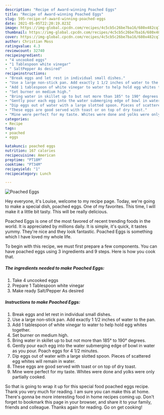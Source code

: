 ```yaml
---
description: "Recipe of Award-winning Poached Eggs"
title: "Recipe of Award-winning Poached Eggs"
slug: 595-recipe-of-award-winning-poached-eggs
date: 2021-05-05T22:20:19.823Z
image: https://img-global.cpcdn.com/recipes/4c5cb5c26be7ba16/680x482cq70/poached-eggs-recipe-main-photo.jpg
thumbnail: https://img-global.cpcdn.com/recipes/4c5cb5c26be7ba16/680x482cq70/poached-eggs-recipe-main-photo.jpg
cover: https://img-global.cpcdn.com/recipes/4c5cb5c26be7ba16/680x482cq70/poached-eggs-recipe-main-photo.jpg
author: Christian Moss
ratingvalue: 4.3
reviewcount: 32740
recipeingredient:
- "4 uncooked eggs"
- "1 Tablespoon white vinegar"
- " SaltPepper As desired"
recipeinstructions:
- "Break eggs and let rest in individual small dishes."
- "Use a large non-stick pan. Add exactly 1 1/2 inches of water to the pan."
- "Add 1 tablespoon of white vinegar to water to help hold egg whites together."
- "Set burner on medium high."
- "Bring water in skillet up to but not more than 185° to 190° degrees."
- "Gently pour each egg into the water submerging edge of bowl in water as you pour. Poach eggs for 4 1/2 minutes."
- "Dip eggs out of water with a large slotted spoon. Pieces of scattered egg whites will remain in water."
- "These eggs are good served with toast or on top of dry toast."
- "Mine were perfect for my taste. Whites were done and yolks were only partially cooked."
categories:
- Recipe
tags:
- poached
- eggs

katakunci: poached eggs 
nutrition: 167 calories
recipecuisine: American
preptime: "PT18M"
cooktime: "PT34M"
recipeyield: "1"
recipecategory: Lunch

---
```



![Poached Eggs](https://img-global.cpcdn.com/recipes/4c5cb5c26be7ba16/680x482cq70/poached-eggs-recipe-main-photo.jpg)

Hey everyone, it's Louise, welcome to my recipe page. Today, we're going to make a special dish, poached eggs. One of my favorites. This time, I will make it a little bit tasty. This will be really delicious.



Poached Eggs is one of the most favored of recent trending foods in the world. It is appreciated by millions daily. It is simple, it's quick, it tastes yummy. They're nice and they look fantastic. Poached Eggs is something which I have loved my whole life.


To begin with this recipe, we must first prepare a few components. You can have poached eggs using 3 ingredients and 9 steps. Here is how you cook that.

<!--inarticleads1-->

##### The ingredients needed to make Poached Eggs:

1. Take 4 uncooked eggs
1. Prepare 1 Tablespoon white vinegar
1. Make ready  Salt/Pepper As desired




<!--inarticleads2-->

##### Instructions to make Poached Eggs:

1. Break eggs and let rest in individual small dishes.
1. Use a large non-stick pan. Add exactly 1 1/2 inches of water to the pan.
1. Add 1 tablespoon of white vinegar to water to help hold egg whites together.
1. Set burner on medium high.
1. Bring water in skillet up to but not more than 185° to 190° degrees.
1. Gently pour each egg into the water submerging edge of bowl in water as you pour. Poach eggs for 4 1/2 minutes.
1. Dip eggs out of water with a large slotted spoon. Pieces of scattered egg whites will remain in water.
1. These eggs are good served with toast or on top of dry toast.
1. Mine were perfect for my taste. Whites were done and yolks were only partially cooked.




So that is going to wrap it up for this special food poached eggs recipe. Thank you very much for reading. I am sure you can make this at home. There's gonna be more interesting food in home recipes coming up. Don't forget to bookmark this page in your browser, and share it to your family, friends and colleague. Thanks again for reading. Go on get cooking!

